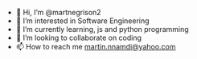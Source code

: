 - 👋 Hi, I’m @martnegrison2
- 👀 I’m interested in Software Engineering
- 🌱 I’m currently learning, js and python programming
- 💞️ I’m looking to collaborate on coding
- 📫 How to reach me martin.nnamdi@yahoo.com

<!---
martnegrison2/martnegrison2 is a ✨ special ✨ repository because its `README.md` (this file) appears on your GitHub profile.
You can click the Preview link to take a look at your changes.
--->
